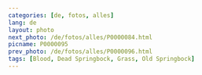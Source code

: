 ```yaml
---
categories: [de, fotos, alles]
lang: de
layout: photo
next_photo: /de/fotos/alles/P0000084.html
picname: P0000095
prev_photo: /de/fotos/alles/P0000096.html
tags: [Blood, Dead Springbock, Grass, Old Springbock]
---
```

